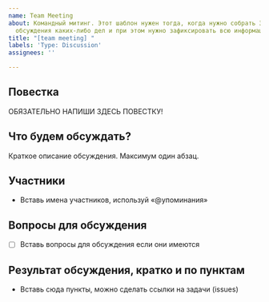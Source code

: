 ```yaml
---
name: Team Meeting
about: Командный митинг. Этот шаблон нужен тогда, когда нужно собрать 3+ людей для
  обсуждения каких-либо дел и при этом нужно зафиксировать всю информацию.
title: "[team meeting] "
labels: 'Type: Discussion'
assignees: ''

---
```


## Повестка
ОБЯЗАТЕЛЬНО НАПИШИ ЗДЕСЬ ПОВЕСТКУ!

## Что будем обсуждать? 
Краткое описание обсуждения. Максимум один абзац. 

## Участники
- Вставь имена участников, используй «@упоминания»

## Вопросы для обсуждения

- [ ] Вставь вопросы для обсуждения если они имеются

## Результат обсуждения, кратко и по пунктам
- Вставь сюда пункты, можно сделать ссылки на задачи (issues)
